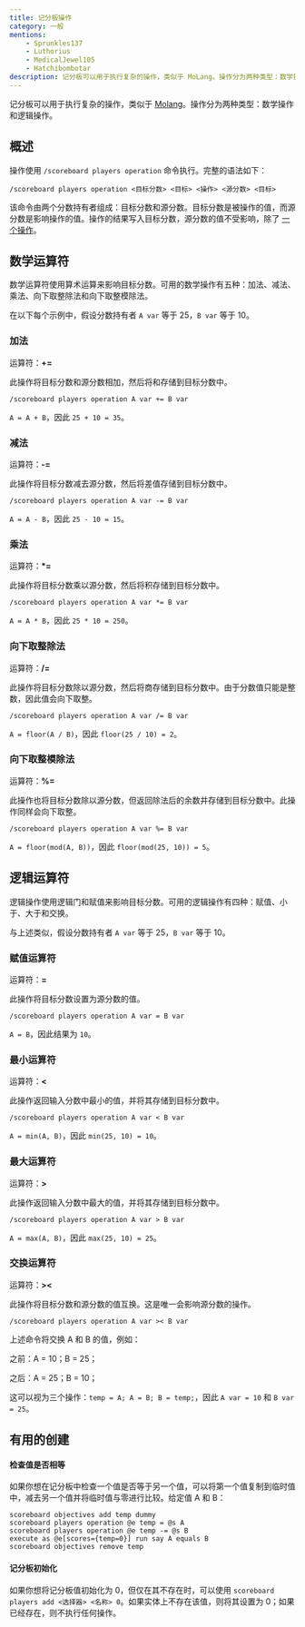 ```yaml
---
title: 记分板操作
category: 一般
mentions:
    - Sprunkles137
    - Luthorius
    - MedicalJewel105
    - Hatchibombotar
description: 记分板可以用于执行复杂的操作，类似于 MoLang。操作分为两种类型：数学操作和逻辑操作。
---
```


记分板可以用于执行复杂的操作，类似于 [Molang](../concepts/molang.md)。操作分为两种类型：数学操作和逻辑操作。

## 概述
操作使用 `/scoreboard players operation` 命令执行。完整的语法如下：
```
/scoreboard players operation <目标分数> <目标> <操作> <源分数> <目标>
```
该命令由两个分数持有者组成：目标分数和源分数。目标分数是被操作的值，而源分数是影响操作的值。操作的结果写入目标分数，源分数的值不受影响，除了 [一个操作](../commands/scoreboard-operations.md#swap-operator)。

## 数学运算符
数学运算符使用算术运算来影响目标分数。可用的数学操作有五种：加法、减法、乘法、向下取整除法和向下取整模除法。

在以下每个示例中，假设分数持有者 `A var` 等于 25，`B var` 等于 10。

### 加法
运算符：**+=**

此操作将目标分数和源分数相加，然后将和存储到目标分数中。
```
/scoreboard players operation A var += B var
```
`A = A + B`，因此 `25 + 10 = 35`。

### 减法
运算符：**-=**

此操作将目标分数减去源分数，然后将差值存储到目标分数中。
```
/scoreboard players operation A var -= B var
```
`A = A - B`，因此 `25 - 10 = 15`。

### 乘法
运算符：**\*=**

此操作将目标分数乘以源分数，然后将积存储到目标分数中。
```
/scoreboard players operation A var *= B var
```
`A = A * B`，因此 `25 * 10 = 250`。

### 向下取整除法
运算符：**/=**

此操作将目标分数除以源分数，然后将商存储到目标分数中。由于分数值只能是整数，因此值会向下取整。
```
/scoreboard players operation A var /= B var
```
`A = floor(A / B)`，因此 `floor(25 / 10) = 2`。

### 向下取整模除法
运算符：**%=**

此操作也将目标分数除以源分数，但返回除法后的余数并存储到目标分数中。此操作同样会向下取整。
```
/scoreboard players operation A var %= B var
```
`A = floor(mod(A, B))`，因此 `floor(mod(25, 10)) = 5`。

## 逻辑运算符
逻辑操作使用逻辑门和赋值来影响目标分数。可用的逻辑操作有四种：赋值、小于、大于和交换。

与上述类似，假设分数持有者 `A var` 等于 25，`B var` 等于 10。

### 赋值运算符
运算符：**=**

此操作将目标分数设置为源分数的值。
```
/scoreboard players operation A var = B var
```
`A = B`，因此结果为 `10`。

### 最小运算符
运算符：**<**

此操作返回输入分数中最小的值，并将其存储到目标分数中。
```
/scoreboard players operation A var < B var
```
`A = min(A, B)`，因此 `min(25, 10) = 10`。

### 最大运算符
运算符：**>**

此操作返回输入分数中最大的值，并将其存储到目标分数中。
```
/scoreboard players operation A var > B var
```
`A = max(A, B)`，因此 `max(25, 10) = 25`。

### 交换运算符
运算符：**><**

此操作将目标分数和源分数的值互换。这是唯一会影响源分数的操作。
```
/scoreboard players operation A var >< B var
```
上述命令将交换 A 和 B 的值，例如：

之前：A = 10；B = 25；

之后：A = 25；B = 10；

这可以视为三个操作：`temp = A; A = B; B = temp;`，因此 `A var = 10` 和 `B var = 25`。

## 有用的创建

#### 检查值是否相等

如果你想在记分板中检查一个值是否等于另一个值，可以将第一个值复制到临时值中，减去另一个值并将临时值与零进行比较。给定值 A 和 B：

``` title=""
scoreboard objectives add temp dummy
scoreboard players operation @e temp = @s A
scoreboard players operation @e temp -= @s B
execute as @e[scores={temp=0}] run say A equals B
scoreboard objectives remove temp
```

#### 记分板初始化

如果你想将记分板值初始化为 0，但仅在其不存在时，可以使用 `scoreboard players add <选择器> <名称> 0`。如果实体上不存在该值，则将其设置为 0；如果已经存在，则不执行任何操作。